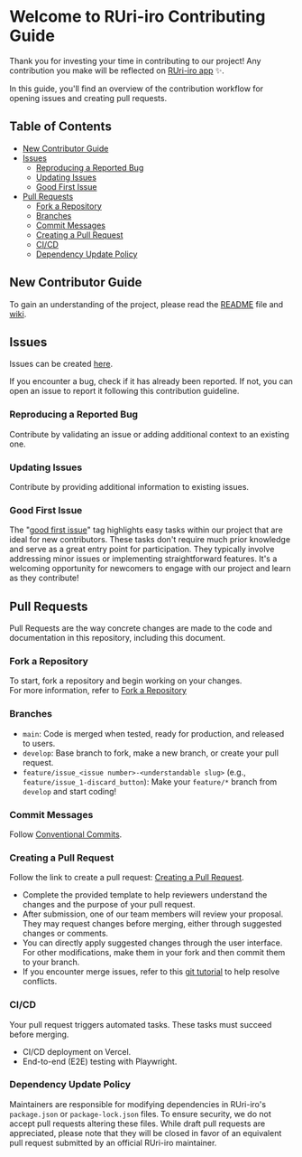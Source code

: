 # Welcome to RUri-iro Contributing Guide <!-- omit in toc -->

Thank you for investing your time in contributing to our project! Any contribution you make will be reflected on [RUri-iro app](https://develop.d1pxjinad17uxp.amplifyapp.com) :sparkles:.

In this guide, you'll find an overview of the contribution workflow for opening issues and creating pull requests.

## Table of Contents<!-- omit in toc -->

- [New Contributor Guide](#new-contributor-guide)
- [Issues](#issues)
  - [Reproducing a Reported Bug](#reproducing-a-reported-bug)
  - [Updating Issues](#updating-issues)
  - [Good First Issue](#good-first-issue)
- [Pull Requests](#pull-requests)
  - [Fork a Repository](#fork-a-repository)
  - [Branches](#branches)
  - [Commit Messages](#commit-messages)
  - [Creating a Pull Request](#creating-a-pull-request)
  - [CI/CD](#cicd)
  - [Dependency Update Policy](#dependency-update-policy)

## New Contributor Guide

To gain an understanding of the project, please read the [README](../README.md) file and [wiki](https://github.com/kfs214/ruri-iro/wiki).

## Issues

Issues can be created [here](https://github.com/kfs214/ruri-iro/issues/new).

If you encounter a bug, check if it has already been reported. If not, you can open an issue to report it following this contribution guideline.

### Reproducing a Reported Bug

Contribute by validating an issue or adding additional context to an existing one.

### Updating Issues

Contribute by providing additional information to existing issues.

### Good First Issue

The "[good first issue](https://github.com/kfs214/ruri-iro/issues?q=is%3Aissue+is%3Aopen+label%3A%22good+first+issue%22)" tag highlights easy tasks within our project that are ideal for new contributors. These tasks don't require much prior knowledge and serve as a great entry point for participation. They typically involve addressing minor issues or implementing straightforward features. It's a welcoming opportunity for newcomers to engage with our project and learn as they contribute!

## Pull Requests

Pull Requests are the way concrete changes are made to the code and documentation in this repository, including this document.

### Fork a Repository

To start, fork a repository and begin working on your changes.  
For more information, refer to [Fork a Repository](https://docs.github.com/en/pull-requests/collaborating-with-pull-requests/working-with-forks/fork-a-repo)

### Branches

- `main`: Code is merged when tested, ready for production, and released to users.
- `develop`: Base branch to fork, make a new branch, or create your pull request.
- `feature/issue_<issue number>-<understandable slug>` (e.g., `feature/issue_1-discard_button`): Make your `feature/*` branch from `develop` and start coding!

### Commit Messages

Follow [Conventional Commits](https://www.conventionalcommits.org/en/v1.0.0/).

### Creating a Pull Request

Follow the link to create a pull request: [Creating a Pull Request](https://docs.github.com/en/pull-requests/collaborating-with-pull-requests/proposing-changes-to-your-work-with-pull-requests/creating-a-pull-request).

- Complete the provided template to help reviewers understand the changes and the purpose of your pull request.
- After submission, one of our team members will review your proposal. They may request changes before merging, either through suggested changes or comments.
- You can directly apply suggested changes through the user interface. For other modifications, make them in your fork and then commit them to your branch.
- If you encounter merge issues, refer to this [git tutorial](https://github.com/skills/resolve-merge-conflicts) to help resolve conflicts.

### CI/CD

Your pull request triggers automated tasks. These tasks must succeed before merging.

- CI/CD deployment on Vercel.
- End-to-end (E2E) testing with Playwright.

### Dependency Update Policy

Maintainers are responsible for modifying dependencies in RUri-iro's `package.json` or `package-lock.json` files. To ensure security, we do not accept pull requests altering these files. While draft pull requests are appreciated, please note that they will be closed in favor of an equivalent pull request submitted by an official RUri-iro maintainer.
